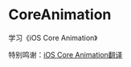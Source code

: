 # CoreAnimation
学习《iOS Core Animation》


特别鸣谢：[iOS Core Animation翻译](https://github.com/lilianmao/CoreAnimation)